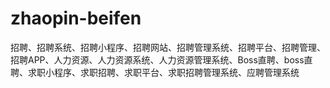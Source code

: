 # zhaopin-beifen
招聘、招聘系统、招聘小程序、招聘网站、招聘管理系统、招聘平台、招聘管理、招聘APP、人力资源、人力资源系统、人力资源管理系统、Boss直聘、boss直聘、求职小程序、求职招聘、求职平台、求职招聘管理系统、应聘管理系统
